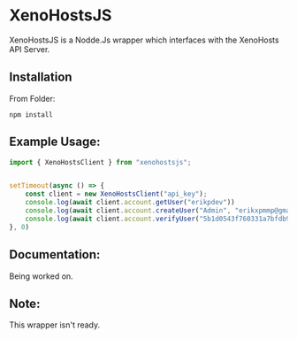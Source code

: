 # XenoHostsJS
XenoHostsJS is a Nodde.Js wrapper which interfaces with the XenoHosts API Server.


## Installation

From Folder:
```
npm install
```

## Example Usage:

```javascript
import { XenoHostsClient } from "xenohostsjs";


setTimeout(async () => {
    const client = new XenoHostsClient("api_key");
    console.log(await client.account.getUser("erikpdev"))
    console.log(await client.account.createUser("Admin", "erikxpmmp@gmail.com", "demo"))
    console.log(await client.account.verifyUser("5b1d0543f760331a7bfdb94fc384008a4c2171921e0e252df779cbe2fd34c834"))
}, 0)
```

## Documentation:
Being worked on.


## Note:
This wrapper isn't ready.
